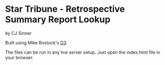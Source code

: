 Star Tribune - Retrospective Summary Report Lookup
================

by CJ Sinner

Built using Mike Bostock's [D3](https://github.com/mbostock/d3). 

The files can be run in any live server setup. Just open the index.html file in your browser.
